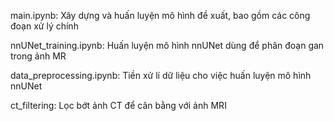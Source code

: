 main.ipynb: Xây dựng và huấn luyện mô hình đề xuất, bao gồm các công đoạn xử lý chính

nnUNet_training.ipynb: Huấn luyện mô hình nnUNet dùng để phân đoạn gan trong ảnh MR

data_preprocessing.ipynb: Tiền xử lí dữ liệu cho việc huấn luyện mô hình nnUNet

ct_filtering: Lọc bớt ảnh CT để cân bằng với ảnh MRI
